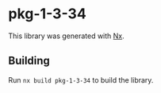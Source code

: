# pkg-1-3-34

This library was generated with [Nx](https://nx.dev).

## Building

Run `nx build pkg-1-3-34` to build the library.
